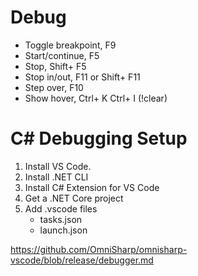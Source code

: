 # Debug

* Toggle breakpoint, F9
* Start/continue, F5
* Stop, Shift+ F5
* Stop in/out, F11 or Shift+ F11
* Step over, F10
* Show hover, Ctrl+ K Ctrl+ I (!clear)

# C# Debugging Setup

1. Install VS Code.  
1. Install .NET CLI 
1. Install C# Extension for VS Code
1. Get a .NET Core project
1. Add .vscode files
    * tasks.json
    * launch.json

https://github.com/OmniSharp/omnisharp-vscode/blob/release/debugger.md